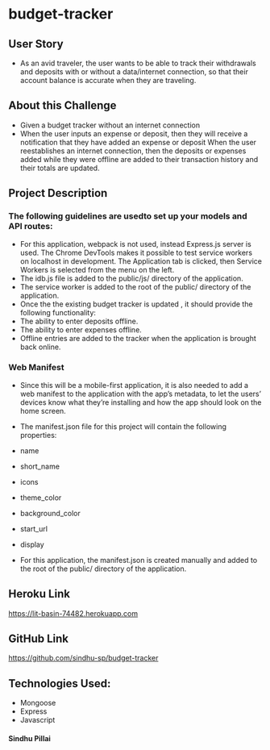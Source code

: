 # budget-tracker

## User Story
- As an avid traveler, the user wants to be able to track their withdrawals and deposits with or without a data/internet connection, so that their account balance is accurate when they are traveling.

## About this Challenge

- Given a budget tracker without an internet connection
- When the user inputs an expense or deposit, then they will receive a notification that they have added an expense or deposit
When the user reestablishes an internet connection, then the deposits or expenses added while they were offline are added to their transaction history and their totals are updated.

## Project Description

### The following guidelines are usedto set up your models and API routes:

- For this application, webpack is not used, instead Express.js server is used. The Chrome DevTools makes it possible to test service workers on localhost in development. The Application tab is clicked, then Service Workers is selected from the menu on the left.
- The idb.js file is added to the public/js/ directory of the application.
- The service worker is added to the root of the public/ directory of the application.
- Once the the existing budget tracker is updated , it should provide the following functionality:</b>
 - The ability to enter deposits offline.
 - The ability to enter expenses offline.
- Offline entries are added to the tracker when the application is brought back online.

### Web Manifest
- Since this will be a mobile-first application, it is also needed to add a web manifest to the application with the app’s metadata, to let the users’ devices know what they’re installing and how the app should look on the home screen.

- The manifest.json file for this project will contain the following properties:
 - name
 - short_name
 - icons
 - theme_color
 - background_color
 - start_url
 - display

- For this application, the manifest.json is created manually and added to the root of the public/ directory of the application. 

## Heroku Link
https://lit-basin-74482.herokuapp.com

## GitHub Link
https://github.com/sindhu-sp/budget-tracker
 

## Technologies Used:
- Mongoose
- Express
- Javascript

#### Sindhu Pillai
